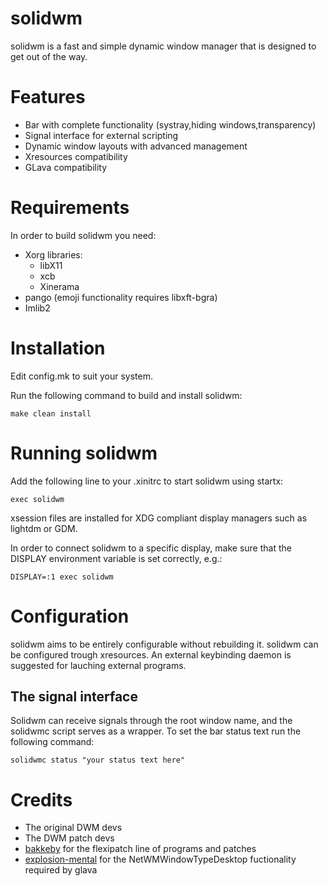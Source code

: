 # solidwm

solidwm is a fast and simple dynamic window manager that is designed to get out of the way.

# Features
* Bar with complete functionality (systray,hiding windows,transparency)
* Signal interface for external scripting
* Dynamic window layouts with advanced management
* Xresources compatibility
* GLava compatibility

# Requirements
In order to build solidwm you need:
* Xorg libraries:
    * libX11
    * xcb
    * Xinerama
* pango (emoji functionality requires libxft-bgra)
* Imlib2

# Installation

Edit config.mk to suit your system.

Run the following command to build and install solidwm:

    make clean install

# Running solidwm

Add the following line to your .xinitrc to start solidwm using startx:

    exec solidwm

xsession files are installed for XDG compliant display managers such as lightdm or GDM.

In order to connect solidwm to a specific display, make sure that
the DISPLAY environment variable is set correctly, e.g.:

    DISPLAY=:1 exec solidwm

# Configuration

solidwm aims to be entirely configurable without rebuilding it.
solidwm can be configured trough xresources.
An external keybinding daemon is suggested for lauching external programs.

## The signal interface

Solidwm can receive signals through the root window name, and the solidwmc script serves as a wrapper.
To set the bar status text run the following command:

	solidwmc status "your status text here"

# Credits

* The original DWM devs
* The DWM patch devs
* [bakkeby](https://github.com/bakkeby) for the flexipatch line of programs and patches
* [explosion-mental](https://github.com/explosion-mental) for the NetWMWindowTypeDesktop fuctionality required by glava
